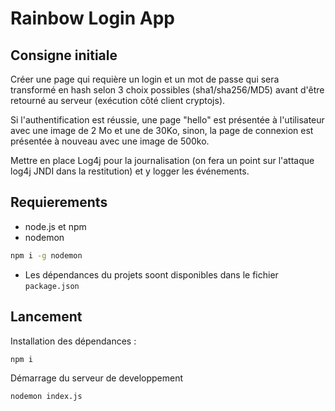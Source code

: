 # Rainbow Login App

## Consigne initiale

Créer une page qui requière un login et un mot de passe qui sera transformé en hash selon 3 choix possibles (sha1/sha256/MD5) avant d'être retourné au serveur (exécution côté client cryptojs).

Si l'authentification est réussie, une page "hello" est présentée à l'utilisateur avec une image de 2 Mo et une de 30Ko, sinon, la page de connexion est présentée à nouveau avec une image de 500ko.

Mettre en place Log4j pour la journalisation (on fera un point sur l'attaque log4j JNDI dans la restitution) et y logger les événements.

## Requierements

- node.js et npm
- nodemon
```bash
npm i -g nodemon
```
- Les dépendances du projets soont disponibles dans le fichier `package.json`

## Lancement

Installation des dépendances : 

```bash
npm i
```

Démarrage du serveur de developpement

```bash
nodemon index.js
```


